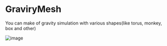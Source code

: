 # GraviryMesh

You can make of gravity simulation with various shapes(like torus, monkey, box and other)

![image](https://user-images.githubusercontent.com/47187489/207176215-39d9fd9e-79b5-4524-85ab-9af33c3cf15d.png)
